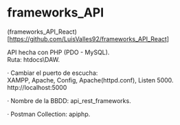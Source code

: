 # frameworks_API
  
(frameworks_API_React)[https://github.com/LuisValles92/frameworks_API_React]  
  
API hecha con PHP (PDO - MySQL).  
Ruta: htdocs\DAW.  
  
· Cambiar el puerto de escucha:  
XAMPP, Apache, Config, Apache(httpd.conf), Listen 5000.  
http://localhost:5000  
  
· Nombre de la BBDD: api_rest_frameworks.  
  
· Postman Collection: apiphp.  
  
  
  
